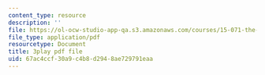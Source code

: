 ```yaml
---
content_type: resource
description: ''
file: https://ol-ocw-studio-app-qa.s3.amazonaws.com/courses/15-071-the-analytics-edge-spring-2017/67ac4ccf30a9c4b8d2948ae729791eaa_9aKidJvppF0.pdf
file_type: application/pdf
resourcetype: Document
title: 3play pdf file
uid: 67ac4ccf-30a9-c4b8-d294-8ae729791eaa
---
```


